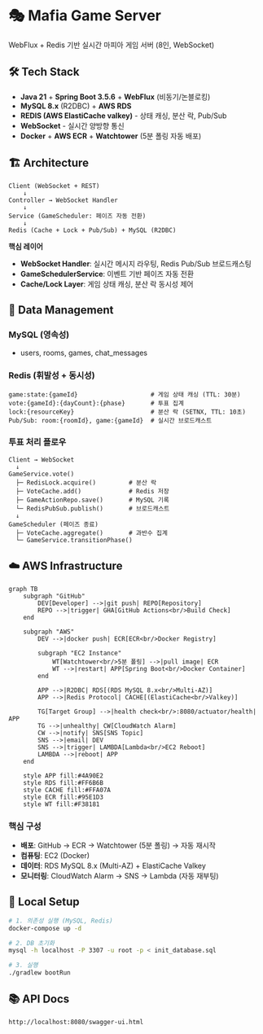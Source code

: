 # 🎭 Mafia Game Server

WebFlux + Redis 기반 실시간 마피아 게임 서버 (8인, WebSocket)

## 🛠 Tech Stack

- **Java 21** + **Spring Boot 3.5.6** + **WebFlux** (비동기/논블로킹)
- **MySQL 8.x** (R2DBC) + **AWS RDS**
- **REDIS (AWS ElastiCache valkey)** - 상태 캐싱, 분산 락, Pub/Sub
- **WebSocket** - 실시간 양방향 통신
- **Docker** + **AWS ECR** + **Watchtower** (5분 폴링 자동 배포)

## 🏗 Architecture

```
Client (WebSocket + REST)
    ↓
Controller → WebSocket Handler
    ↓
Service (GameScheduler: 페이즈 자동 전환)
    ↓
Redis (Cache + Lock + Pub/Sub) + MySQL (R2DBC)
```

**핵심 레이어**
- **WebSocket Handler**: 실시간 메시지 라우팅, Redis Pub/Sub 브로드캐스팅
- **GameSchedulerService**: 이벤트 기반 페이즈 자동 전환
- **Cache/Lock Layer**: 게임 상태 캐싱, 분산 락 동시성 제어

## 🔄 Data Management

### MySQL (영속성)
- users, rooms, games, chat_messages

### Redis (휘발성 + 동시성)
```
game:state:{gameId}                    # 게임 상태 캐싱 (TTL: 30분)
vote:{gameId}:{dayCount}:{phase}       # 투표 집계
lock:{resourceKey}                     # 분산 락 (SETNX, TTL: 10초)
Pub/Sub: room:{roomId}, game:{gameId}  # 실시간 브로드캐스트
```

### 투표 처리 플로우
```
Client → WebSocket
  ↓
GameService.vote()
  ├─ RedisLock.acquire()         # 분산 락
  ├─ VoteCache.add()             # Redis 저장
  ├─ GameActionRepo.save()       # MySQL 기록
  └─ RedisPubSub.publish()       # 브로드캐스트
  ↓
GameScheduler (페이즈 종료)
  ├─ VoteCache.aggregate()       # 과반수 집계
  └─ GameService.transitionPhase()
```

## ☁️ AWS Infrastructure

```mermaid
graph TB
    subgraph "GitHub"
        DEV[Developer] -->|git push| REPO[Repository]
        REPO -->|trigger| GHA[GitHub Actions<br/>Build Check]
    end

    subgraph "AWS"
        DEV -->|docker push| ECR[ECR<br/>Docker Registry]

        subgraph "EC2 Instance"
            WT[Watchtower<br/>5분 폴링] -->|pull image| ECR
            WT -->|restart| APP[Spring Boot<br/>Docker Container]
        end

        APP -->|R2DBC| RDS[(RDS MySQL 8.x<br/>Multi-AZ)]
        APP -->|Redis Protocol| CACHE[(ElastiCache<br/>Valkey)]

        TG[Target Group] -->|health check<br/>:8080/actuator/health| APP
        TG -->|unhealthy| CW[CloudWatch Alarm]
        CW -->|notify| SNS[SNS Topic]
        SNS -->|email| DEV
        SNS -->|trigger| LAMBDA[Lambda<br/>EC2 Reboot]
        LAMBDA -->|reboot| APP
    end

    style APP fill:#4A90E2
    style RDS fill:#FF6B6B
    style CACHE fill:#FFA07A
    style ECR fill:#95E1D3
    style WT fill:#F38181
```

### 핵심 구성
- **배포**: GitHub → ECR → Watchtower (5분 폴링) → 자동 재시작
- **컴퓨팅**: EC2 (Docker)
- **데이터**: RDS MySQL 8.x (Multi-AZ) + ElastiCache Valkey
- **모니터링**: CloudWatch Alarm → SNS → Lambda (자동 재부팅)

## 🚀 Local Setup

```bash
# 1. 의존성 실행 (MySQL, Redis)
docker-compose up -d

# 2. DB 초기화
mysql -h localhost -P 3307 -u root -p < init_database.sql

# 3. 실행
./gradlew bootRun
```

## 📚 API Docs

`http://localhost:8080/swagger-ui.html`
